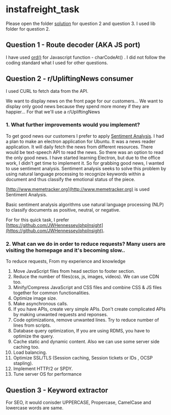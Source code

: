 # instafreight_task

Please open the folder [solution](https://github.com/RenjithVR4/instafreight_task/tree/master/solution) for question 2 and question 3. I used lib folder for question 2.

## Question 1 - Route decoder (AKA JS port)

I have used [ord()](http://php.net/manual/en/function.ord.php) for Javascript function - charCodeAt() . I did not follow the coding standard what I used for other questions.

## Question 2 - r/UpliftingNews consumer 
I used CURL to fetch data from the API.

We want to display news on the front page for our customers... We want to display only good news because they spend more money if they are happier... For that we'll use a r/UpliftingNews

### 1. What further improvements would you implement?

To get good news our customers I prefer to apply [Sentiment Analysis](https://en.wikipedia.org/wiki/Sentiment_analysis). I had a plan to make an electron application for Ubuntu. It was a news reader application. It will daily fetch the news from different resources. There would be text-speech API to read the news. So there was an option to read the only good news. I have started learning Electron, but due to the office work, I didn't get time to implement it. So for grabbing good news, I wanted to use sentiment analysis.
Sentiment analysis seeks to solve this problem by using natural language processing to recognize keywords within a document and thus classify the emotional status of the piece.

[http://www.memetracker.org](http://www.memetracker.org) is used Sentiment Analysis.

Basic sentiment analysis algorithms use natural language processing (NLP) to classify documents as positive, neutral, or negative.

For for this quick task, I prefer [https://github.com/JWHennessey/phpInsight](https://github.com/JWHennessey/phpInsight).

### 2. What can we do in order to reduce requests? Many users are visiting the homepage and it's becoming slow..

To reduce requests, From my experience and knowledge

1) Move JavaScript files from head section to footer section.
2) Reduce the number of files(css, js, images, videos). We can use CDN too.
3) Minify/Compress JavaScript and CSS files and combine CSS & JS files together for common functionalities.
4) Optimize image size.
5) Make asynchronous calls.
6) If you have APIs, create very simple APIs. Don't create complicated APIs by making unwanted requests and reponses.
7) Code optimizations, remove unwanted lines. Try to reduce number of lines from scripts.
8) Database query optimization, If you are using RDMS, you have to optimize the query.
9) Cache static and dynamic content. Also we can use some server side caching too.
10) Load balancing.
11) Optimize SSL/TLS (Session caching, Session tickets or IDs , OCSP stapling).
12) Implement HTTP/2 or SPDY.
13) Tune server OS for performance


## Question 3 - Keyword extractor
For SEO, it would conisder UPPERCASE, Propercase, CamelCase and lowercase words are same.
